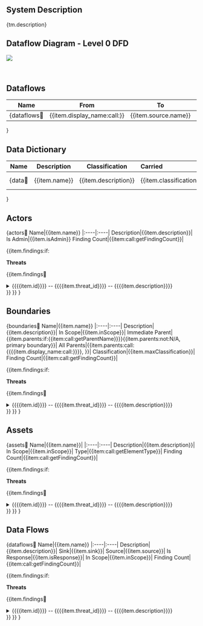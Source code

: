 <link href="docs/Stylesheet.css" rel="stylesheet"></link>

## System Description

{tm.description}

## Dataflow Diagram - Level 0 DFD

![](dfd.png)

&nbsp;

## Dataflows

Name|From|To |Data|Protocol|Port
|:----:|:----:|:---:|:----:|:--------:|:----:|
{dataflows:repeat:|{{item.display_name:call:}}|{{item.source.name}}|{{item.sink.name}}|{{item.data}}|{{item.protocol}}|{{item.dstPort}}|
}

## Data Dictionary

Name|Description|Classification|Carried|Processed
|:----:|:--------:|:----:|:----|:----|
{data:repeat:|{{item.name}}|{{item.description}}|{{item.classification.name}}|{{item.carriedBy:repeat:{{{{item.name}}}}<br>}}|{{item.processedBy:repeat:{{{{item.name}}}}<br>}}|
}

## Actors

{actors:repeat:
Name|{{item.name}}
|:----|:----|
Description|{{item.description}}|
Is Admin|{{item.isAdmin}}
Finding Count|{{item:call:getFindingCount}}|

{{item.findings:if:

**Threats**

{{item.findings:repeat:
<details>
  <summary>   {{{{item.id}}}}  --  {{{{item.threat_id}}}}   --   {{{{item.description}}}}</summary>
  <h6> Targeted Element </h6>
  <p> {{{{item.target}}}} </p>
  <h6> Severity </h6>
  <p>{{{{item.severity}}}}</p>
  <h6>Example Instances</h6>
  <p>{{{{item.example}}}}</p>
  <h6>Mitigations</h6>
  <p>{{{{item.mitigations}}}}</p>
  <h6>References</h6>
  <p>{{{{item.references}}}}</p>
  &emsp;
</details>
}}
}}
}

## Boundaries 

{boundaries:repeat:
Name|{{item.name}}
|:----|:----|
Description|{{item.description}}|
In Scope|{{item.inScope}}|
Immediate Parent|{{item.parents:if:{{item:call:getParentName}}}}{{item.parents:not:N/A, primary boundary}}|
All Parents|{{item.parents:call:{{{{item.display_name:call:}}}}, }}|
Classification|{{item.maxClassification}}|
Finding Count|{{item:call:getFindingCount}}|

{{item.findings:if:

**Threats**

{{item.findings:repeat:
<details>
  <summary>   {{{{item.id}}}}  --  {{{{item.threat_id}}}}   --   {{{{item.description}}}}</summary>
  <h6> Targeted Element </h6>
  <p> {{{{item.target}}}} </p>
  <h6> Severity </h6>
  <p>{{{{item.severity}}}}</p>
  <h6>Example Instances</h6>
  <p>{{{{item.example}}}}</p>
  <h6>Mitigations</h6>
  <p>{{{{item.mitigations}}}}</p>
  <h6>References</h6>
  <p>{{{{item.references}}}}</p>
  &emsp;
</details>
}}
}}
}

## Assets 

{assets:repeat:
Name|{{item.name}}|
|:----|:----|
Description|{{item.description}}|
In Scope|{{item.inScope}}|
Type|{{item:call:getElementType}}|
Finding Count|{{item:call:getFindingCount}}|

{{item.findings:if:

**Threats**

{{item.findings:repeat:
<details>
  <summary>   {{{{item.id}}}}  --  {{{{item.threat_id}}}}   --   {{{{item.description}}}}</summary>
  <h6> Targeted Element </h6>
  <p> {{{{item.target}}}} </p>
  <h6> Severity </h6>
  <p>{{{{item.severity}}}}</p>
  <h6>Example Instances</h6>
  <p>{{{{item.example}}}}</p>
  <h6>Mitigations</h6>
  <p>{{{{item.mitigations}}}}</p>
  <h6>References</h6>
  <p>{{{{item.references}}}}</p>
  &nbsp;
</details>
}}
}}
}

## Data Flows 

{dataflows:repeat:
Name|{{item.name}}
|:----|:----|
Description|{{item.description}}|
Sink|{{item.sink}}|
Source|{{item.source}}|
Is Response|{{item.isResponse}}|
In Scope|{{item.inScope}}|
Finding Count|{{item:call:getFindingCount}}|

{{item.findings:if:

**Threats**

{{item.findings:repeat:
<details>
  <summary>   {{{{item.id}}}}  --  {{{{item.threat_id}}}}   --   {{{{item.description}}}}</summary>
  <h6> Targeted Element </h6>
  <p> {{{{item.target}}}} </p>
  <h6> Severity </h6>
  <p>{{{{item.severity}}}}</p>
  <h6>Example Instances</h6>
  <p>{{{{item.example}}}}</p>
  <h6>Mitigations</h6>
  <p>{{{{item.mitigations}}}}</p>
  <h6>References</h6>
  <p>{{{{item.references}}}}</p>
  &emsp;
</details>
}}
}}
}
